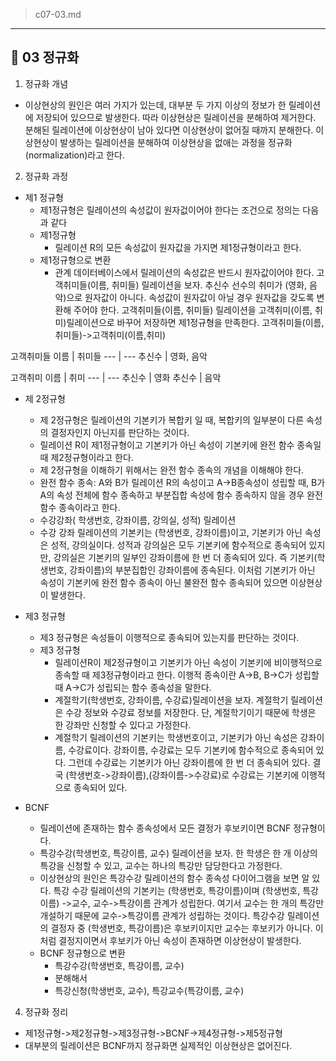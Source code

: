 > c07-03.md
---

## 📄 03 정규화
1. 정규화 개념
- 이상현상의 원인은 여러 가지가 있는데, 대부분 두 가지 이상의 정보가 한 릴레이션에 저장되어 있으므로 발생한다. 따라 이상현상은 릴레이션을 분해하여 제거한다. 분해된 릴레이션에 이상현상이 남아 있다면 이상현상이 없어질 때까지 분해한다. 이상현상이 발생하는 릴레이션을 분해하여 이상현상을 없애는 과정을 정규화(normalization)라고 한다.

2. 정규화 과정
- 제1 정규형
    - 제1정규형은 릴레이션의 속성값이 원자겂이어야 한다는 조건으로 정의는 다음과 같다
    - 제1정규형
        - 릴레이션 R의 모든 속성값이 원자값을 가지면 제1정규형이라고 한다.
    - 제1정규형으로 변환
        - 관계 데이터베이스에서 릴레이션의 속성값은 반드시 원자값이어야 한다. 고객취미들(이름, 취미들) 릴레이션을 보자. 추신수 선수의 취미가 (영화, 음악)으로 원자값이 아니다. 속성값이 원자값이 아닐 경우 원자값을 갖도록 변환해 주어야 한다. 고객취미들(이름, 취미들) 릴레이션을 고객취미(이름, 취미)릴레이션으로 바꾸어 저장하면 제1정규형을 만족한다.
        고객취미들(이름, 취미들)->고객취미(이름,취미)

고객취미들
이름 | 취미들
--- | ---
추신수 | 영화, 음악

고객취미
이름 | 취미
--- | ---
추신수 | 영화
추신수 | 음악

- 제 2정규형
    - 제 2정규형은 릴레이션의 기본키가 복합키 일 때, 복합키의 일부분이 다른 속성의 결정자인지 아닌지를 판단하는 것이다.
    - 릴레이션 R이 제1정규형이고 기본키가 아닌 속성이 기본키에 완전 함수 종속일 때 제2정규형이라고 한다.
    - 제 2정규형을 이해하기 위해서는 완전 함수 종속의 개념을 이해해야 한다.
    - 완전 함수 종속: A와 B가 릴레이션 R의 속성이고 A->B종속성이 성립할 때, B가 A의 속성 전체에 함수 종속하고 부분집합 속성에 함수 종속하지 않을 경우 완전 함수 종속이라고 한다.
    - 수강강좌( 학생번호, 강좌이름, 강의실, 성적) 릴레이션
    - 수강 강좌 릴레이션의 기본키는 (학생번호, 강좌이름)이고, 기본키가 아닌 속성은 성적, 강의실이다. 성적과 강의실은 모두 기본키에 함수적으로 종속되어 있지만, 강의실은 기본키의 일부인 강좌이름에 한 번 더 종속되어 있다. 즉 기본키(학생번호, 강좌이름)의 부분집합인 강좌이름에 종속된다. 이처럼 기본키가 아닌 속성이 기본키에 완전 함수 종속이 아닌 불완전 함수 종속되어 있으면 이상현상이 발생한다.

- 제3 정규형
    - 제3 정규형은 속성들이 이행적으로 종속되어 있는지를 판단하는 것이다.
    - 제3 정규형
        - 릴레이션R이 제2정규형이고 기본키가 아닌 속성이 기본키에 비이행적으로 종속할 때 제3정규형이라고 한다. 이행적 종속이란 A->B, B->C가 성립할 때 A->C가 성립되는 함수 종속성을 말한다.
        - 계절학기(학생번호, 강좌이름, 수강료)릴레이션을 보자. 계절학기 릴레이션은 수강 정보와 수강료 정보를 저장한다. 단, 계절학기이기 때문에 학생은 한 강좌만 신청할 수 있다고 가정한다.
        - 계절학기 릴레이션의 기본키는 학생번호이고, 기본키가 아닌 속성은 강좌이름, 수강료이다. 강좌이름, 수강료는 모두 기본키에 함수적으로 종속되어 있다. 그런데 수강료는 기본키가 아닌 강좌이름에 한 번 더 종속되어 있다. 결국 (학생번호->강좌이름),(강좌이름->수강료)로 수강료는 기본키에 이행적으로 종속되어 있다.
- BCNF
    - 릴레이션에 존재하는 함수 종속성에서 모든 결정가 후보키이면 BCNF 정규형이다.
    - 특강수강(학생번호, 특강이름, 교수) 릴레이션을 보자. 한 학생은 한 개 이상의 특강을 신청할 수 있고, 교수는 하나의 특강만 담당한다고 가정한다.
    - 이상현상의 원인은 특강수강 릴레이션의 함수 종속성 다이어그램을 보면 알 있다. 특강 수강 릴레이션의 기본키는 (학생번호, 특강이름)이며 (학생번호, 특강이름) ->교수, 교수->특강이름 관계가 성립한다. 여기서 교수는 한 개의 특강만 개설하기 때문에 교수->특강이름 관계가 성립하는 것이다. 특강수강 릴레이션의 결정자 중 (학생번호, 특강이름)은 후보키이지만 교수는 후보키가 아니다. 이처럼 결정지이면서 후보키가 아닌 속성이 존재하면 이상현상이 발생한다.
    - BCNF 정규형으로 변환
        - 특강수강(학생번호, 특강이름, 교수)
        - 분해해서
        - 특강신청(학생번호, 교수), 특강교수(특강이름, 교수)
4. 정규화 정리
- 제1정규형->제2정규형->제3정규형->BCNF->제4정규형->제5정규형
- 대부분의 릴레이션은 BCNF까지 정규화면 실제적인 이상현상은 없어진다.